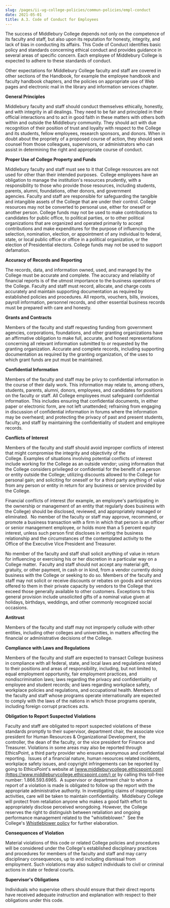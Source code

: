 ```yaml
---
slug: /pages/ii-ug-college-policies/commun-policies/empl-conduct
date: 2021-05-01
title: A.3. Code of Conduct for Employees
---
```

The success of Middlebury College depends not only on the competence of its faculty and staff, but also upon its reputation for honesty, integrity, and lack of bias in conducting its affairs. This Code of Conduct identifies basic policy and standards concerning ethical conduct and provides guidance in several areas of specific concern. Each employee of Middlebury College is expected to adhere to these standards of conduct.

Other expectations for Middlebury College faculty and staff are covered in other sections of the Handbook, for example the employee handbook and faculty handbook chapters, and the policies on appropriate use of Web pages and electronic mail in the library and information services chapter.

**General Principles**

Middlebury faculty and staff should conduct themselves ethically, honestly, and with integrity in all dealings. They need to be fair and principled in their official interactions and to act in good faith in these matters with others both within and outside the Middlebury community. They should act with due recognition of their position of trust and loyalty with respect to the College and its students, fellow employees, research sponsors, and donors. When in doubt about the propriety of a proposed course of action, they should seek counsel from those colleagues, supervisors, or administrators who can assist in determining the right and appropriate course of conduct.

**Proper Use of College Property and Funds**

Middlebury faculty and staff must see to it that College resources are not used for other than their intended purposes.  College employees have an obligation to manage the institution's resources prudently, with a responsibility to those who provide those resources, including students, parents, alumni, foundations, other donors, and government agencies. Faculty and staff are responsible for safeguarding the tangible and intangible assets of the College that are under their control. College resources may not be converted to personal use, either for oneself or another person. College funds may not be used to make contributions to candidates for public office, to political parties, or to other political organizations that are organized and operated primarily to accept contributions and make expenditures for the purpose of influencing the selection, nomination, election, or appointment of any individual to federal, state, or local public office or office in a political organization, or the election of Presidential electors. College funds may not be used to support defamation.

**Accuracy of Records and Reporting**

The records, data, and information owned, used, and managed by the College must be accurate and complete. The accuracy and reliability of financial reports is of the utmost importance to the business operations of the College. Faculty and staff must record, allocate, and charge costs accurately and maintain supporting documentation as required by established policies and procedures. All reports, vouchers, bills, invoices, payroll information, personnel records, and other essential business records must be prepared with care and honesty.

**Grants and Contracts**

Members of the faculty and staff requesting funding from government agencies, corporations, foundations, and other granting organizations have an affirmative obligation to make full, accurate, and honest representations concerning all relevant information submitted to or requested by the granting organization. Accurate and complete records, including supporting documentation as required by the granting organization, of the uses to which grant funds are put must be maintained.

**Confidential Information**

Members of the faculty and staff may be privy to confidential information in the course of their daily work. This information may relate to, among others, students, parents, alumni, donors, employees, and candidates for positions on the faculty or staff. All College employees must safeguard confidential information. This includes ensuring that confidential documents, in either paper or electronic form, are not left unattended; refraining from engaging in discussion of confidential information in forums where the information may be overheard; and protecting the privacy of past and present students, faculty, and staff by maintaining the confidentiality of student and employee records.

**Conflicts of Interest**

Members of the faculty and staff should avoid improper conflicts of interest that might compromise the integrity and objectivity of the College. Examples of situations involving potential conflicts of interest include working for the College as an outside vendor; using information that the College considers privileged or confidential for the benefit of a person or entity outside the College; utilizing discounts allowed to the College for personal gain; and soliciting for oneself or for a third party anything of value from any person or entity in return for any business or service provided by the College.

Financial conflicts of interest (for example, an employee's participating in the ownership or management of an entity that regularly does business with the College) should be disclosed, reviewed, and appropriately managed or eliminated.  No member of the faculty or staff may approve, recommend, or promote a business transaction with a firm in which that person is an officer or senior management employee, or holds more than a 5 percent equity interest, unless such person first discloses in writing the business relationship and the circumstances of the contemplated activity to the Office of the Executive Vice President and Treasurer.

No member of the faculty and staff shall solicit anything of value in return for influencing or exercising his or her discretion in a particular way on a College matter.  Faculty and staff should not accept any material gift, gratuity, or other payment, in cash or in kind, from a vendor currently doing business with the College or seeking to do so. Members of the faculty and staff may not solicit or receive discounts or rebates on goods and services offered to them in their private capacity by vendors to the College that exceed those generally available to other customers. Exceptions to this general provision include unsolicited gifts of a nominal value given at holidays, birthdays, weddings, and other commonly recognized social occasions.

**Antitrust**

Members of the faculty and staff may not improperly collude with other entities, including other colleges and universities, in matters affecting the financial or administrative decisions of the College.

**Compliance with Laws and Regulations**

Members of the faculty and staff are expected to transact College business in compliance with all federal, state, and local laws and regulations related to their positions and areas of responsibility, including, but not limited to, equal employment opportunity, fair employment practices, and nondiscrimination laws; laws regarding the privacy and confidentiality of employee and student records; and laws regarding workplace safety, workplace policies and regulations, and occupational health. Members of the faculty and staff whose programs operate internationally are expected to comply with the laws of the nations in which those programs operate, including foreign corrupt practices acts.

**Obligation to Report Suspected Violations**

Faculty and staff are obligated to report suspected violations of these standards promptly to their supervisor, department chair, the associate vice president for Human Resources & Organizational Development, the controller, the dean of the faculty, or the vice president for Finance and Treasurer. Violations in some areas may also be reported through EthicsPoint, a third party provider who ensures anonymous and confidential reporting.  Issues of a financial nature, human resources related incidents, workplace safety issues, and copyright infringements can be reported by going to EthicsPoint's website at [www.middleburycollege.ethicspoint.com](https://www.middleburycollege.ethicspoint.com/) or by calling this toll-free number: 1.866.593.6965.  A supervisor or department chair to whom a report of a violation is made is obligated to follow up the report with the appropriate administrative authority. In investigating claims of inappropriate activities, care will be taken to maintain confidentiality.  Middlebury College will protect from retaliation anyone who makes a good faith effort to appropriately disclose perceived wrongdoing. However, the College reserves the right to distinguish between retaliation and ongoing performance management related to the "whistleblower."  See the College's [Whistleblower policy](https://www.middlebury.edu/media/view/449884/original/whistleblower_policy_final.pdf) for further elaboration.

**Consequences of Violation**

Material violations of this code or related College policies and procedures will be considered under the College's established disciplinary practices and procedures for members of the faculty and staff and may carry disciplinary consequences, up to and including dismissal from employment. Such violations may also subject individuals to civil or criminal actions in state or federal courts.

**Supervisor's Obligations**

Individuals who supervise others should ensure that their direct reports have received adequate instruction and explanation with respect to their obligations under this code.
